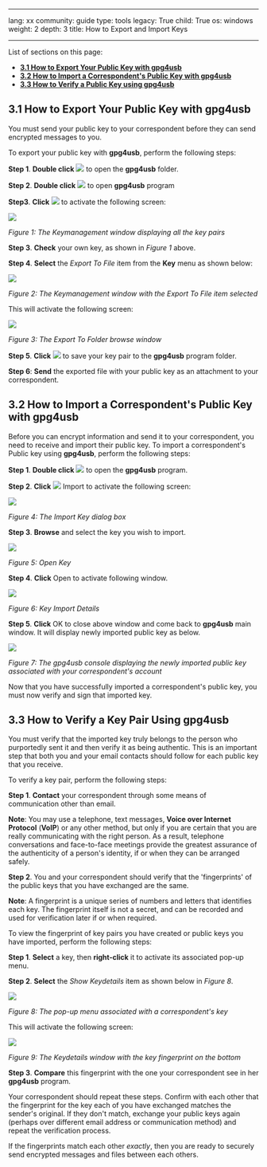 

---

lang: xx
community: guide
type: tools
legacy: True
child: True
os: windows
weight: 2
depth: 3
title: How to Export and Import Keys

---

List of sections on this page:

- [**3.1 How to Export Your Public Key with gpg4usb**](#3.1)
- [**3.2 How to Import a Correspondent's Public Key with gpg4usb**](#3.2)
- [**3.3 How to Verify a Public Key using gpg4usb**](#3.3)

<a name="3.1"></a>
## 3.1 How to Export Your Public Key with gpg4usb ##

You must send your public key to your correspondent before they can send encrypted messages to you. 

To export your public key with **gpg4usb**, perform the following steps:

**Step 1**. **Double click** ![](/sbox/screen/gpg4usb-en-1/02.png) to open the **gpg4usb** folder.

**Step 2**. **Double click** ![](/sbox/screen/gpg4usb-en-1/03.png) to open **gpg4usb** program 

**Step3**. **Click** ![](/sbox/screen/gpg4usb-en-1/10a.png) to activate the following screen:

![](/sbox/screen/gpg4usb-en-1/10.png)

*Figure 1: The Keymanagement window displaying all the key pairs*

**Step 3**. **Check** your own key, as shown in *Figure 1* above.

**Step 4**. **Select** the *Export To File* item from the **Key** menu as shown below:

![](/sbox/screen/gpg4usb-en-1/11.png)

*Figure 2: The Keymanagement window with the Export To File item selected*

This will activate the following screen:

![](/sbox/screen/gpg4usb-en-1/12.png)

*Figure 3: The Export To Folder browse window*

**Step 5**. **Click** ![](/sbox/screen/gpg4usb-en-1/13.png) to save your key pair to the **gpg4usb** program folder.

**Step 6**: **Send** the exported file with your public key as an attachment to your correspondent.

<a name="3.2"></a>
## 3.2 How to Import a Correspondent's Public Key with gpg4usb ##

Before you can encrypt information and send it to your correspondent, you need to receive and import their public key. To import a correspondent's Public key using **gpg4usb**, perform the following steps:

**Step 1**. **Double click** ![](/sbox/screen/gpg4usb-en-1/03.png) to open the **gpg4usb** program.

**Step 2**. **Click** ![](/sbox/screen/gpg4usb-en-1/14.png) Import to activate the following screen:

![](/sbox/screen/gpg4usb-en-1/15.png)

*Figure 4: The Import Key dialog box*

**Step 3**. **Browse** and select the key you wish to import.

![](/sbox/screen/gpg4usb-en-1/16a.png)

*Figure 5: Open Key*

**Step 4**. **Click** Open to activate following window.

![](/sbox/screen/gpg4usb-en-1/16b.png)

*Figure 6: Key Import Details*

**Step 5**. **Click** OK to close above window and come back to **gpg4usb** main window. It will display newly imported public key as below.

![](/sbox/screen/gpg4usb-en-1/16.png)

*Figure 7: The gpg4usb console displaying the newly imported public key associated with your correspondent's account*

Now that you have successfully imported a correspondent's public key, you must now verify and sign that imported key.

<a name="3.3"></a>
## 3.3 How to Verify a Key Pair Using gpg4usb ##

You must verify that the imported key truly belongs to the person who purportedly sent it and then verify it as being authentic. This is an important step that both you and your email contacts should follow for each public key that you receive.

To verify a key pair, perform the following steps:

**Step 1**. **Contact** your correspondent through some means of communication other than email. 

**Note**: You may use a telephone, text messages, **Voice over Internet Protocol** (**VoIP**) or any other method, but only if you are certain that you are really communicating with the right person. As a result, telephone conversations and face-to-face meetings provide the greatest assurance of the authenticity of a person's identity, if or when they can be arranged safely.

**Step 2**. You and your correspondent should verify that the 'fingerprints' of the public keys that you have exchanged are the same.  

**Note**: A fingerprint is a unique series of numbers and letters that identifies each key. The fingerprint itself is not a secret, and can be recorded and used for verification later if or when required.

To view the fingerprint of key pairs you have created or public keys you have imported, perform the following steps:

**Step 1**. **Select** a key, then **right-click** it to activate its associated pop-up menu.

**Step 2**. **Select** the *Show Keydetails* item as shown below in *Figure 8*. 

![](/sbox/screen/gpg4usb-en-1/17.png)

*Figure 8: The pop-up menu associated with a correspondent's key*

This will activate the following screen:

![](/sbox/screen/gpg4usb-en-1/18.png)

*Figure 9: The Keydetails window with the key fingerprint on the bottom*

**Step 3**. **Compare** this fingerprint with the one your correspondent see in her **gpg4usb** program.

Your correspondent should repeat these steps. Confirm with each other that the fingerprint for the key each of you have exchanged matches the sender's original. If they don't match, exchange your public keys again (perhaps over different email address or communication method) and repeat the verification process.

If the fingerprints match each other *exactly*, then you are ready to securely send encrypted messages and files between each others.


